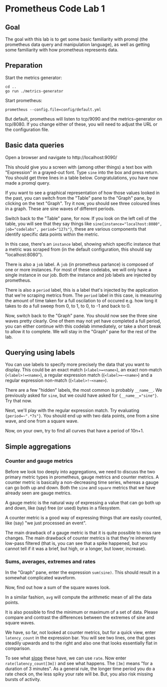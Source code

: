 # Prometheus Code Lab 1

## Goal

The goal with this lab is to get some basic familiarity with promql (the prometheus data query and manipulation language), as well as getting some familiarity with how prometheus represents data.

## Preparation

Start the metrics generator:

```
cd ..
go run ./metrics-generator
```

Start prometheus:

```
prometheus --config.file=config/default.yml
```

But default, prometheus will listen to tcp/9090 and the metrics-generator on tcp/8080. If you change either of these, you will need to adjust the URL or the configuration file.

## Basic data queries

Open a browser and navigate to http://localhost:9090/

This should give you a screen with (among other things) a text box with "Expression" in a grayed-out font. Type `sine` into the box and press return. You should get three lines in a table below. Congratulations, you have now made a promql query.

If you want to see a graphical representation of how those values looked in the past, you can switch from the "Table" pane to the "Graph" pane, by clicking on the text "Graph". Try it now, you should see three coloured lines in a graph. These are sine waves of different periods.

Switch back to the "Table" pane, for now. If you look on the left cell of the table, you will see that they say things like `sine{instance="localhost:8080", job="codelabs", period="127s"}`, these are various components that identify specific data points within the metric.

In this case, there's an `instance` label, showing which specific instance that a metric was scraped from (in the default configuration, this should say "localhost:8080").

There is also a `job` label. A `job` (in prometheus parlance) is composed of one or more instances. For most of these codelabs, we will only have a single instance in our job. Both the instance and job labels are injected by prometheus.

There is also a `period` label, this is a label that's injected by the application that we're scraping metrics from. The `period` label in this case, is measuring the amount of time taken for a full oscilation to of occured e.g. how long it takes to do a full sweep from 0, to 1, to 0, to -1 and back to 0.

Now, switch back to the "Graph" pane. You should now see the three sine waves pretty clearly. One of them may not yet have completed a full period, you can either continue with this codelab immediately, or take a short break to allow it to complete. We will stay in the "Graph" pane for the rest of the lab.

## Querying using labels

You can use labels to specify more precisely the data that you want to display. This could be an exact match (`<label>=<name>`), an exact non-match (`<label>!=<name>`), a regular expression match ((`<label>=~<name>`) and a regular expression non-match ((`<label>!~<name>`).

There are a few "hidden" labels, the most common is probably `__name__`. We previously asked for `sine`, but we could have asked for `{__name__="sine"}`. Try that now.

Next, we'll play with the regular expression match. Try evaluating `{period=~".*7s"}`. You should end up with two data points, one from a sine wave, and one from a square wave.

Now, on your own, try to find all curves that have a period of 10n+1.

## Simple aggregations

### Counter and gauge metrics

Before we look too deeply into aggregations, we need to discuss the two primary metric types in prometheus, gauge metrics and counter metrics. A counter metric is basically a non-decreasing time series, whereas a gauge can go both up and down. Both the `sine` and `square` metrics that we have already seen are gauge metrics.

A gauge metric is the natural way of expressing a value that can go both up and down, like (say) free (or used) bytes in a filesystem.

A counter metric is a good way of expressing things that are easily counted, like (say) "we just processed an event".

The main drawback of a gauge metric is that it is quite possible to miss rare changes. The main drawback of counter metrics is that they're inherently low-pass filtered (that is, you can see that a spike happened, but you cannot tell if it was a brief, but high, or a longer, but lower, increase).

### Sums, averages, extremes and rates

In the "Graph" pane, enter the expression `sum(sine)`. This should result in a somewhat complicated waveform.

Now, find out how a sum of the square waves look.

In a similar fashion, `avg` will compute the arithmetic mean of all the data points.

It is also possible to find the minimum or maximum of a set of data. Please compare and contrast the differences between the extremes of sine and square waves.

We have, so far, not looked at counter metrics, but for a quick view, enter `latency_count` in the expression bar. You will see two lines, one that goes steadily upwards and to the right and also one that looks essentially flat in comparison.

To see what [slope](https://www.math.net/slope) these have, we can use `rate`. Now enter `rate(latency_count[3m])` and see what happens. The `[3m]` means "for a duration of 3 minutes". As a general rule, the longer time period you do a rate check on, the less spiky your rate will be. But, you also risk missing bursts of activity.
